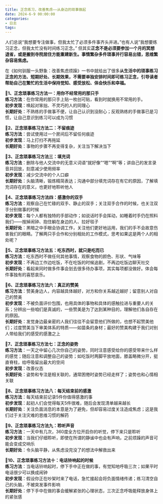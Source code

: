 ```yaml
---
title: 正念练习，改善焦虑——从身边的琐事做起
date: 2024-6-9 00:00:00
categories:
- 日志
tags:
---
```


人们总说“我想要专注做事，但我太忙了必须多件事齐头并进。”也有人说”我想要练习正念，但我太忙没有时间练习正念。”
但其实**正念不是必须要参加一个月的冥想退省，或是搬到寺院居住方能重建新生。事情繁杂多件琐事并行容易出错，思维繁杂容易焦虑。**


在《如何驯服一头野象：改善焦虑烦躁》一书中就给出了很多**从生活中的琐事练习正念的方法、短期好处、长期效果，不需要单独安排时间即可练习正念，引导读者帮助自己在繁忙的生活中保持觉知、感受放松、体会快乐和幸福。**


**🧘1、正念琐事练习方法一：用你不经常用的那只手**  
**练习方法**：在你常用的那只手上贴一枚创可贴，看到时就换用不常用的手。  
**初步发现**：唤起对笨拙、不灵巧的人的同理心  
**长期好处**：不熟练的手做事不便，让自己认识到没耐心；反观熟练的手做事已是习惯，让自己意识到练习可以成为习惯

**🧘2、正念琐事练习方法二：不留痕迹**  
**练习方法**：尝试使用过一个房间后不留任何痕迹  
**初步发现**：马上打扫不再拖延  
**长期好处**：事物的步骤不再变得复杂，关注当下解决当下

**🧘3、正念琐事练习方法三：填充词**  
**练习方法**：删除与他人交流中的无意义词语“就好像”“嗯”“啊”等；讲自己的发言录音并回放，刻意减少使用频率  
**初步发现**：减少交流中的个人口癖  
**长期好处**：头脑清晰，锻炼精简表达；沟通中部分填充词存在有它的原因，了解填充词存在的意义，也更好地聆听他人

**🧘4、正念琐事练习方法四：感激你的双手**  
**练习方法**：观察自己在忙碌的双手、静止的双手；关注双手合作的时候，也关注双手分别做事的时候  
**初步发现**：每个人都有独特的手部动作；如说话时手会挥动，如睡着时手仍在照料我们——按掉闹钟、抱住躺在身边的人、拉好毯子  
**长期好处**：黑暗之中手眼会协调工作，关注他们更好地运用，我们的手不会故意伤害我们的眼睛。了解两只手合作和分别相处的工作模式，思考如果这是两个人的相处呢？

**🧘5、正念琐事练习方法五：吃东西时，就只是吃而已**  
**练习方法**：吃东西时不做任何其他事情，观察食物的颜色、形状、气味等  
**初步发现**：不再边工作边吃饭，不在吃饭的时候追剧，不再边吃饭边聊天社交  
**长期好处**：看起来同时做多件事会划去很多待办事项，其实每项都没做好。体会每件事独有的喜怒哀乐。

**🧘6、正念琐事练习方法六：真正的赞美**  
**练习方法**：赞美身边人，内容越具体越好，对方和你关系越近越好；留意别人对自己的赞美  
**初步发现**：不被负面评价包围，也用具体的事物和具体的感触拉进与重要人的关系；分辨出一些咱们是真诚的，一些赞美是为了达到某种目的，理解他们各自存在的原因。  
**长期好处**：发觉身边最亲密的人我们往往不会留意他们所做的，也想不起赞美他们；过度赞美当下审美体系的特质——如苗条的身材；最好的赞美构建于我们对别人带给我们的感受的感激之上

**🧘7、正念琐事练习方法七：正念的姿势**  
**练习方法**：一天之中留心几次你自己的姿势，同时注意感受给你的感受带来什么样的感觉；随后注意和调整自己的姿势；如吃饭时两脚平放地面，膝盖略微分开，挺直脊柱，给呼吸留出最大的空间  
**初步发现**：改善仪态  
**长期好处**：姿势和专注是相关联的，通常困倦时姿势已经走样了；姿势也和心情相关联

**🧘8、正念琐事练习方法八：每天结束前的感激**  
**练习方法**：每天结束前记录5件你值得感激的事  
**初步发现**：起初人们会觉得每天5件很难，随后会发现清单越来越长  
**长期好处**：关注负面消息的本意是为了避免，但却容易过度关注造成焦虑；这是我们过于关注灾难的思维习惯的解药

**🧘9、正念琐事练习方法九：聆听声音**  
**练习方法**：一天中有几次，360度全方位开启你的听觉，停下来只是聆听  
**初步发现**：当我们仔细聆听，即使在所谓的静谧中也会有声响，之前烦躁的声音可能会变成交响乐  
**长期好处**：令头脑平静，从焦虑没完没了的想法中解救出来

**🧘10、正念琐事练习方法十：电话铃响起的时候**  
**练习方法**：当电话铃响起时，停下手中正在做的事，有觉知地呼吸三次；如果平时电话很少可以换成闹钟  
**初步发现**：假设你正在吵架时来了电话，急忙接起会将负面情绪传递；练习清空自己的头脑，不被突发事件影响  
**长期好处**：停下手中在做的事会缓解紧张的心理状态，三次正念呼吸能释放身体上的紧张感
